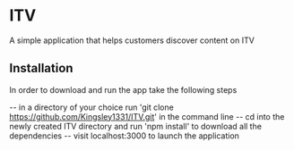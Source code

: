 # ITV
A simple application that helps customers discover content on ITV

## Installation
In order to download and run the app take the following steps

-- in a directory of your choice run 'git clone https://github.com/Kingsley1331/ITV.git' in the command line
-- cd into the newly created ITV directory and run 'npm install' to download all the dependencies
-- visit localhost:3000 to launch the application
